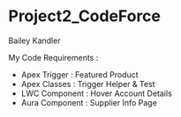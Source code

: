 # Project2_CodeForce

Bailey Kandler 

My Code Requirements : 

- Apex Trigger : Featured Product
- Apex Classes : Trigger Helper & Test
- LWC Component : Hover Account Details
- Aura Component : Supplier Info Page

